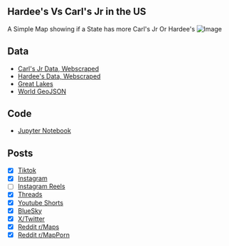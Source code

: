 ## Hardee's Vs Carl's Jr in the US
A Simple Map showing if a State has more Carl's Jr Or Hardee's
![Image](https://drive.google.com/uc?export=view&id=1nb3KtkGybXNxmuKprl2l4zU2b1sIwU29)

## Data
* [Carl's Jr Data, Webscraped](../../restaurants/CarlsJr_Per_State/)
* [Hardee's Data, Webscraped](../../restaurants/Hardees_Per_State/)
* [Great Lakes](https://usicecenter.gov/Products/GreatLakesData)
* [World GeoJSON](https://public.opendatasoft.com/explore/dataset/world-administrative-boundaries/export/?flg=en-us)

## Code
* [Jupyter Notebook](FormatData.ipynb)

## Posts
- [x] [Tiktok](https://www.tiktok.com/@vinemapper/video/7470577252862840110)
- [x] [Instagram](https://www.instagram.com/p/DF-uMomvPhh/)
- [ ] [Instagram Reels]()
- [x] [Threads](https://www.threads.net/@vinemapper/post/DF-uNL_Pdx7)
- [x] [Youtube Shorts](https://youtube.com/shorts/vARRWtfizLY)
- [x] [BlueSky](https://bsky.app/profile/vinemapper.bsky.social/post/3lhymukaso224)
- [x] [X/Twitter](https://x.com/VineMapper/status/1889718215883870636)
- [x] [Reddit r/Maps](https://www.reddit.com/r/Maps/comments/1invcpz/carls_jr_vs_hardees/)
- [x] [Reddit r/MapPorn](https://www.reddit.com/r/MapPorn/comments/1invcss/carls_jr_vs_hardees/)
